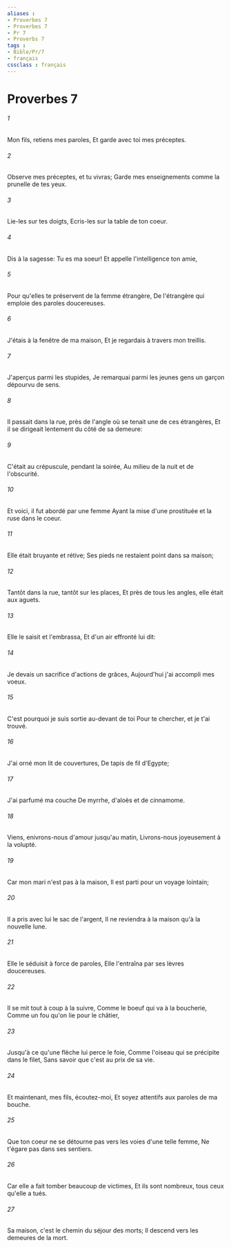 ```yaml
---
aliases : 
- Proverbes 7
- Proverbes 7
- Pr 7
- Proverbs 7
tags : 
- Bible/Pr/7
- français
cssclass : français
---
```


# Proverbes 7

###### 1
Mon fils, retiens mes paroles, Et garde avec toi mes préceptes.
###### 2
Observe mes préceptes, et tu vivras; Garde mes enseignements comme la prunelle de tes yeux.
###### 3
Lie-les sur tes doigts, Ecris-les sur la table de ton coeur.
###### 4
Dis à la sagesse: Tu es ma soeur! Et appelle l'intelligence ton amie,
###### 5
Pour qu'elles te préservent de la femme étrangère, De l'étrangère qui emploie des paroles doucereuses.
###### 6
J'étais à la fenêtre de ma maison, Et je regardais à travers mon treillis.
###### 7
J'aperçus parmi les stupides, Je remarquai parmi les jeunes gens un garçon dépourvu de sens.
###### 8
Il passait dans la rue, près de l'angle où se tenait une de ces étrangères, Et il se dirigeait lentement du côté de sa demeure:
###### 9
C'était au crépuscule, pendant la soirée, Au milieu de la nuit et de l'obscurité.
###### 10
Et voici, il fut abordé par une femme Ayant la mise d'une prostituée et la ruse dans le coeur.
###### 11
Elle était bruyante et rétive; Ses pieds ne restaient point dans sa maison;
###### 12
Tantôt dans la rue, tantôt sur les places, Et près de tous les angles, elle était aux aguets.
###### 13
Elle le saisit et l'embrassa, Et d'un air effronté lui dit:
###### 14
Je devais un sacrifice d'actions de grâces, Aujourd'hui j'ai accompli mes voeux.
###### 15
C'est pourquoi je suis sortie au-devant de toi Pour te chercher, et je t'ai trouvé.
###### 16
J'ai orné mon lit de couvertures, De tapis de fil d'Egypte;
###### 17
J'ai parfumé ma couche De myrrhe, d'aloès et de cinnamome.
###### 18
Viens, enivrons-nous d'amour jusqu'au matin, Livrons-nous joyeusement à la volupté.
###### 19
Car mon mari n'est pas à la maison, Il est parti pour un voyage lointain;
###### 20
Il a pris avec lui le sac de l'argent, Il ne reviendra à la maison qu'à la nouvelle lune.
###### 21
Elle le séduisit à force de paroles, Elle l'entraîna par ses lèvres doucereuses.
###### 22
Il se mit tout à coup à la suivre, Comme le boeuf qui va à la boucherie, Comme un fou qu'on lie pour le châtier,
###### 23
Jusqu'à ce qu'une flèche lui perce le foie, Comme l'oiseau qui se précipite dans le filet, Sans savoir que c'est au prix de sa vie.
###### 24
Et maintenant, mes fils, écoutez-moi, Et soyez attentifs aux paroles de ma bouche.
###### 25
Que ton coeur ne se détourne pas vers les voies d'une telle femme, Ne t'égare pas dans ses sentiers.
###### 26
Car elle a fait tomber beaucoup de victimes, Et ils sont nombreux, tous ceux qu'elle a tués.
###### 27
Sa maison, c'est le chemin du séjour des morts; Il descend vers les demeures de la mort.
